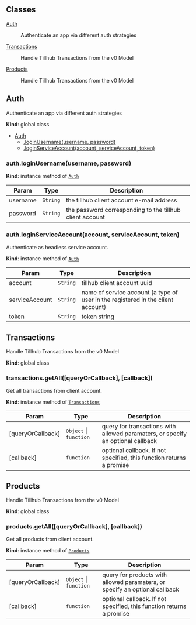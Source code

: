 ## Classes

<dl>
<dt><a href="#Auth">Auth</a></dt>
<dd><p>Authenticate an app via different auth strategies</p>
</dd>
<dt><a href="#Transactions">Transactions</a></dt>
<dd><p>Handle Tillhub Transactions from the v0 Model</p>
</dd>
<dt><a href="#Products">Products</a></dt>
<dd><p>Handle Tillhub Transactions from the v0 Model</p>
</dd>
</dl>

<a name="Auth"></a>

## Auth
Authenticate an app via different auth strategies

**Kind**: global class  

* [Auth](#Auth)
    * [.loginUsername(username, password)](#Auth+loginUsername)
    * [.loginServiceAccount(account, serviceAccount, token)](#Auth+loginServiceAccount)

<a name="Auth+loginUsername"></a>

### auth.loginUsername(username, password)
**Kind**: instance method of [<code>Auth</code>](#Auth)  

| Param | Type | Description |
| --- | --- | --- |
| username | <code>String</code> | the tillhub client account e-mail address |
| password | <code>String</code> | the password corresponding to the tillhub client account |

<a name="Auth+loginServiceAccount"></a>

### auth.loginServiceAccount(account, serviceAccount, token)
Authenticate as headless service account.

**Kind**: instance method of [<code>Auth</code>](#Auth)  

| Param | Type | Description |
| --- | --- | --- |
| account | <code>String</code> | tillhub client account uuid |
| serviceAccount | <code>String</code> | name of service account (a type of user in the registered in the client account) |
| token | <code>String</code> | token string |

<a name="Transactions"></a>

## Transactions
Handle Tillhub Transactions from the v0 Model

**Kind**: global class  
<a name="Transactions+getAll"></a>

### transactions.getAll([queryOrCallback], [callback])
Get all transactions from client account.

**Kind**: instance method of [<code>Transactions</code>](#Transactions)  

| Param | Type | Description |
| --- | --- | --- |
| [queryOrCallback] | <code>Object</code> \| <code>function</code> | query for transactions with allowed paramaters, or specify an optional callback |
| [callback] | <code>function</code> | optional callback. If not specified, this function returns a promise |

<a name="Products"></a>

## Products
Handle Tillhub Transactions from the v0 Model

**Kind**: global class  
<a name="Products+getAll"></a>

### products.getAll([queryOrCallback], [callback])
Get all products from client account.

**Kind**: instance method of [<code>Products</code>](#Products)  

| Param | Type | Description |
| --- | --- | --- |
| [queryOrCallback] | <code>Object</code> \| <code>function</code> | query for products with allowed paramaters, or specify an optional callback |
| [callback] | <code>function</code> | optional callback. If not specified, this function returns a promise |

